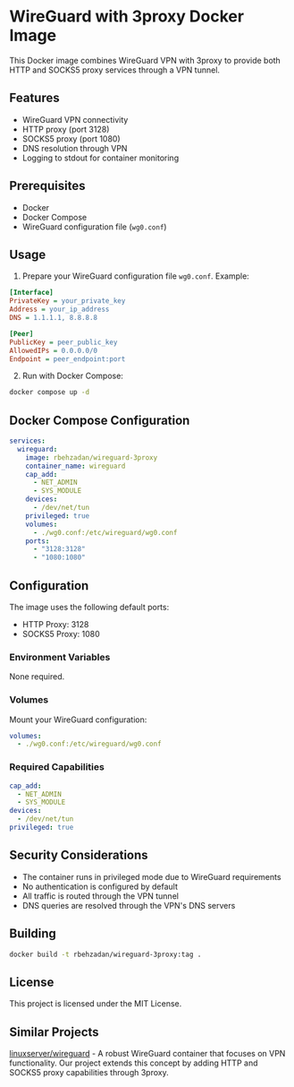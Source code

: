 # WireGuard with 3proxy Docker Image

This Docker image combines WireGuard VPN with 3proxy to provide both HTTP and SOCKS5 proxy services through a VPN tunnel.

## Features

- WireGuard VPN connectivity
- HTTP proxy (port 3128)
- SOCKS5 proxy (port 1080)
- DNS resolution through VPN
- Logging to stdout for container monitoring

## Prerequisites

- Docker
- Docker Compose
- WireGuard configuration file (`wg0.conf`)

## Usage

1. Prepare your WireGuard configuration file `wg0.conf`. Example:
```ini
[Interface]
PrivateKey = your_private_key
Address = your_ip_address
DNS = 1.1.1.1, 8.8.8.8

[Peer]
PublicKey = peer_public_key
AllowedIPs = 0.0.0.0/0
Endpoint = peer_endpoint:port
```

2. Run with Docker Compose:
```bash
docker compose up -d
```

## Docker Compose Configuration

```yaml
services:
  wireguard:
    image: rbehzadan/wireguard-3proxy
    container_name: wireguard
    cap_add:
      - NET_ADMIN
      - SYS_MODULE
    devices:
      - /dev/net/tun
    privileged: true
    volumes:
      - ./wg0.conf:/etc/wireguard/wg0.conf
    ports:
      - "3128:3128"
      - "1080:1080"
```

## Configuration

The image uses the following default ports:
- HTTP Proxy: 3128
- SOCKS5 Proxy: 1080

### Environment Variables
None required.

### Volumes
Mount your WireGuard configuration:
```yaml
volumes:
  - ./wg0.conf:/etc/wireguard/wg0.conf
```

### Required Capabilities
```yaml
cap_add:
  - NET_ADMIN
  - SYS_MODULE
devices:
  - /dev/net/tun
privileged: true
```

## Security Considerations

- The container runs in privileged mode due to WireGuard requirements
- No authentication is configured by default
- All traffic is routed through the VPN tunnel
- DNS queries are resolved through the VPN's DNS servers

## Building

```bash
docker build -t rbehzadan/wireguard-3proxy:tag .
```

## License

This project is licensed under the MIT License.

## Similar Projects
[linuxserver/wireguard](https://hub.docker.com/r/linuxserver/wireguard) - A robust WireGuard container that focuses on VPN functionality. Our project extends this concept by adding HTTP and SOCKS5 proxy capabilities through 3proxy.
